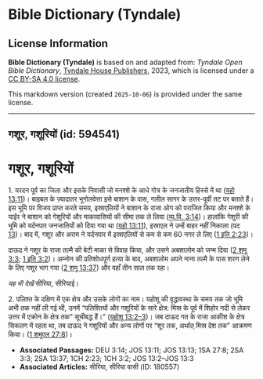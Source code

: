 # Bible Dictionary (Tyndale)

## License Information

**Bible Dictionary (Tyndale)** is based on and adapted from: _Tyndale Open Bible Dictionary_, [Tyndale House Publishers](https://tyndaleopenresources.com/), 2023, which is licensed under a [CC BY-SA 4.0 license](https://creativecommons.org/licenses/by-sa/4.0/legalcode.en).

This markdown version (created `2025-10-06`) is provided under the same license.



--------------------------------

## गशूर, गशूरियों (id: 594541)

गशूर, गशूरियों
==============

1\. यरदन पूर्व का जिला और इसके निवासी जो मनश्शे के आधे गोत्र के जनजातीय हिस्से में था ([यहो 13:11](https://ref.ly/Josh13:11))। बाइबल के ज़्यादातर भूगोलवेत्ता इसे बाशान के पास, गलील सागर के उत्तर\-पूर्वी तट पर बताते हैं। इस भूमि पर विजय प्राप्त करते समय, इस्राएलियों ने बाशान के राजा ओग को पराजित किया और मनश्शे के याईर ने बाशान को गेशूरियों और माकावासियों की सीमा तक ले लिया ([व्य.वि. 3:14](https://ref.ly/Deut3:14))। हालांकि गेशूरी की भूमि को यर्दनपार जनजातियों को दिया गया था ([यहो 13:11](https://ref.ly/Josh13:11)), इस्राएल ने उन्हें बाहर नहीं निकाला (पद [13](https://ref.ly/Josh13:13))। बाद में, गशूर और अराम ने यर्दनपार में इस्राएलियों से कम से कम 60 नगर ले लिए ([1 इति 2:23](https://ref.ly/1Chr2:23))।

दाऊद ने गशूर के राजा तल्मै की बेटी माका से विवाह किया, और उसने अबशालोम को जन्म दिया ([2 शमू 3:3](https://ref.ly/2Sam3:3); [1 इति 3:2](https://ref.ly/1Chr3:2))। अम्नोन की प्रतिशोधपूर्ण हत्या के बाद, अबशालोम अपने नाना तल्मै के पास शरण लेने के लिए गशूर भाग गया ([2 शमू 13:37](https://ref.ly/2Sam13:37)) और वहाँ तीन साल तक रहा।

*यह भी देखें* सीरिया, सीरियाई। 

2\. पलिश्त के दक्षिण में एक क्षेत्र और उसके लोगों का नाम। यहोशू की वृद्धावस्था के समय तक जो भूमि अभी तक नहीं ली गई थी, उनमें “पलिश्तियों और गशूरियों के सारे क्षेत्र: मिस्र के पूर्व में शिहोर नदी से लेकर उत्तर में एक्रोन के क्षेत्र तक” सूचीबद्ध हैं।” ([यहोशू 13:2–3](https://ref.ly/Josh13:2-Josh13:3))। जब दाऊद गत के राजा आकीश के क्षेत्र सिकलग में रहता था, तब दाऊद ने गशूरियों और अन्य लोगों पर “शूर तक, अर्थात् मिस्र देश तक” आक्रमण किया। ([1 शमूएल 27:8](https://ref.ly/1Sam27:8))।

* **Associated Passages:** DEU 3:14; JOS 13:11; JOS 13:13; 1SA 27:8; 2SA 3:3; 2SA 13:37; 1CH 2:23; 1CH 3:2; JOS 13:2–JOS 13:3
* **Associated Articles:** सीरिया, सीरिया वासी (ID: 180557)

